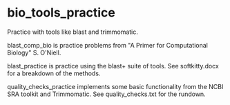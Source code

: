 # bio_tools_practice
Practice with tools like blast and trimmomatic.

blast_comp_bio is practice problems from "A Primer for Computational Biology" S. O'Niell.

blast_practice is practice using the blast+ suite of tools. See softkitty.docx for a breakdown of the methods.

quality_checks_practice implements some basic functionality from the NCBI SRA toolkit and Trimmomatic. See quality_checks.txt for the rundown.
